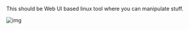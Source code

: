 This should be Web UI based linux tool where you can manipulate stuff.

![img](https://i.imgur.com/tBGDEPf.png)